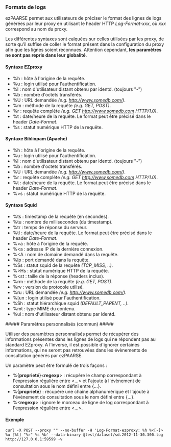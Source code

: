 ### Formats de logs ###
ezPAARSE permet aux utilisateurs de préciser le format des lignes de logs générées par leur proxy en utilisant le header HTTP *Log-Format-xxx*, où *xxx* correspond au nom du proxy.  

Les différentes syntaxes sont calquées sur celles utilisées par les proxy, de sorte qu'il suffise de coller le format présent dans la configuration du proxy afin que les lignes soient reconnues. Attention cependant, **les paramètres ne sont pas repris dans leur globalité**.

#### Syntaxe EZproxy ####

- %h : hôte à l'origine de la requête.
- %u : login utilisé pour l'authentification.
- %l : nom d'utilisateur distant obtenu par identd. (toujours "-")
- %b : nombre d'octets transférés.
- %U : URL demandée *(e.g. http://www.somedb.com/)*.
- %m : méthode de la requête *(e.g. GET, POST)*.
- %r : requête complète *(e.g. GET http://www.somedb.com HTTP/1.0)*.
- %t : date/heure de la requête. Le format peut être précisé dans le header *Date-Format*.
- %s : statut numérique HTTP de la requête.

#### Syntaxe Bibliopam (Apache) ####

- %h  : hôte à l'origine de la requête.
- %u  : login utilisé pour l'authentification.
- %l  : nom d'utilisateur distant obtenu par identd. (toujours "-")
- %b  : nombre d'octets transférés.
- %U  : URL demandée *(e.g. http://www.somedb.com/)*.
- %r  : requête complète *(e.g. GET http://www.somedb.com HTTP/1.0)*.
- %t  : date/heure de la requête. Le format peut être précisé dans le header *Date-Format*.
- %>s : statut numérique HTTP de la requête.

#### Syntaxe Squid ####

- %ts  : timestamp de la requête (en secondes).
- %tu  : nombre de millisecondes (du timestamp).
- %tr  : temps de réponse du serveur.
- %tl  : date/heure de la requête. Le format peut être précisé dans le header *Date-Format*.
- %>a  : hôte à l'origine de la requête.
- %<a  : adresse IP de la dernière connexion.
- %<A  : nom de domaine demandé dans la requête.
- %lp  : port demandé dans la requête.
- %Ss  : statut squid de la requête *(TCP_MISS, ..)*.
- %>Hs : statut numérique HTTP de la requête.
- %<st : taille de la réponse (headers inclus).
- %rm  : méthode de la requête *(e.g. GET, POST)*.
- %rv  : version du protocole utilisé.
- %ru  : URL demandée *(e.g. http://www.somedb.com/)*.
- %[un : login utilisé pour l'authentification.
- %Sh  : statut hiérarchique squid *(DEFAULT_PARENT, ..)*.
- %mt  : type MIME du contenu.
- %ui  : nom d'utilisateur distant obtenu par identd.

##### Paramètres personnalisés (commun) #####

Utiliser des paramètres personnalisés permet de récupérer des informations présentes dans les lignes de logs qui ne répondent pas au standard EZproxy. A l'inverse, il est possible d'ignorer certaines informations, qui ne seront pas retrouvées dans les évènements de consultation générés par ezPAARSE.  

Un paramètre peut être formulé de trois façons :  
- %{**proprieté**}<**regexp**> : récupère le champ correspondant à l'expression régulière entre <...> et l'ajoute à l'évènement de consultation sous le nom défini entre {...}.  
- %{**proprieté**} : récupère une chaîne alphanumérique et l'ajoute à l'évènement de consultation sous le nom défini entre {...}.  
- %<**regexp**> : ignore le morceau de ligne de log correspondant à l'expression régulière entre <...>.

#### Exemple ####
```shell
curl -X POST --proxy "" --no-buffer -H 'Log-Format-ezproxy: %h %<[-]> %u [%t] "%r" %s %b' --data-binary @test/dataset/sd.2012-11-30.300.log  http://127.0.0.1:59599 -v
```